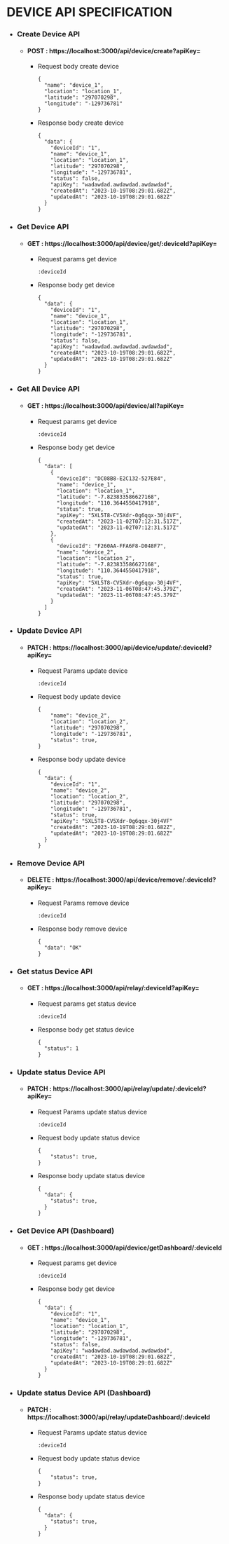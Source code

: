 # **DEVICE API SPECIFICATION**

+ ### Create Device API

  * #### POST : https://localhost:3000/api/device/create?apiKey=

    - Request body create device
        ```
        {
          "name": "device_1",
          "location": "location_1",
          "latitude": "297070298",
          "longitude": "-129736781" 
        }

        ```

    - Response body create device
      ```
      {
        "data": {
          "deviceId": "1",
          "name": "device_1",
          "location": "location_1",
          "latitude": "297070298",
          "longitude": "-129736781",
          "status": false,
          "apiKey": "wadawdad.awdawdad.awdawdad",
          "createdAt": "2023-10-19T08:29:01.682Z",
          "updatedAt": "2023-10-19T08:29:01.682Z"
        }
      }
      ```

+ ### Get Device API

  * #### GET : https://localhost:3000/api/device/get/:deviceId?apiKey=

    - Request params get device
      ```
      :deviceId
      ```

    - Response body get device
      ```
      {
        "data": {
          "deviceId": "1",
          "name": "device_1",
          "location": "location_1",
          "latitude": "297070298",
          "longitude": "-129736781",
          "status": false,
          "apiKey": "wadawdad.awdawdad.awdawdad",
          "createdAt": "2023-10-19T08:29:01.682Z",
          "updatedAt": "2023-10-19T08:29:01.682Z"
        }
      }
      ```

+ ### Get All Device API

  * #### GET : https://localhost:3000/api/device/all?apiKey=

    - Request params get device
      ```
      :deviceId
      ```

    - Response body get device
      ```
      {
        "data": [
          {
            "deviceId": "DC08B8-E2C132-527E84",
            "name": "device_1",
            "location": "location_1",
            "latitude": "-7.823833586627168",
            "longitude": "110.3644550417918",
            "status": true,
            "apiKey": "5XL5T8-CV5Xdr-0g6qqx-30j4VF",
            "createdAt": "2023-11-02T07:12:31.517Z",
            "updatedAt": "2023-11-02T07:12:31.517Z"
          },
          {
            "deviceId": "F260AA-FFA6F8-D048F7",
            "name": "device_2",
            "location": "location_2",
            "latitude": "-7.823833586627168",
            "longitude": "110.3644550417918",
            "status": true,
            "apiKey": "5XL5T8-CV5Xdr-0g6qqx-30j4VF",
            "createdAt": "2023-11-06T08:47:45.379Z",
            "updatedAt": "2023-11-06T08:47:45.379Z"
          }
        ]
      }
      ```


+ ### Update Device API

  * #### PATCH : https://localhost:3000/api/device/update/:deviceId?apiKey=

    - Request Params update device
      ```
      :deviceId
      ```

    - Request body update device
      ```
      {
          "name": "device_2",
          "location": "location_2",
          "latitude": "297070298",
          "longitude": "-129736781",
          "status": true,
      }
      ```

    - Response body update device
      ```
      {
        "data": {
          "deviceId": "1",
          "name": "device_2",
          "location": "location_2",
          "latitude": "297070298",
          "longitude": "-129736781",
          "status": true,
          "apiKey": "5XL5T8-CV5Xdr-0g6qqx-30j4VF"
          "createdAt": "2023-10-19T08:29:01.682Z",
          "updatedAt": "2023-10-19T08:29:01.682Z"
        }
      }
      ```

+ ### Remove Device API

  * #### DELETE : https://localhost:3000/api/device/remove/:deviceId?apiKey=

    - Request Params remove device
      ```
      :deviceId
      ```
      
    - Response body remove device
      ```
      {
        "data": "OK"
      }
      ```

+ ### Get status Device API

  * #### GET : https://localhost:3000/api/relay/:deviceId?apiKey=

    - Request params get status device
      ```
      :deviceId
      ```

    - Response body get status device
      ```
      {
        "status": 1
      }
      ```

+ ### Update status Device API

  * #### PATCH : https://localhost:3000/api/relay/update/:deviceId?apiKey=

    - Request Params update status device
      ```
      :deviceId
      ```

    - Request body update status device
      ```
      {
          "status": true,
      }
      ```

    - Response body update status device
      ```
      {
        "data": {
          "status": true,
        }
      }
      ```

+ ### Get Device API (Dashboard)

  * #### GET : https://localhost:3000/api/device/getDashboard/:deviceId

    - Request params get device
      ```
      :deviceId
      ```

    - Response body get device
      ```
      {
        "data": {
          "deviceId": "1",
          "name": "device_1",
          "location": "location_1",
          "latitude": "297070298",
          "longitude": "-129736781",
          "status": false,
          "apiKey": "wadawdad.awdawdad.awdawdad",
          "createdAt": "2023-10-19T08:29:01.682Z",
          "updatedAt": "2023-10-19T08:29:01.682Z"
        }
      }

+ ### Update status Device API (Dashboard) 

  * #### PATCH : https://localhost:3000/api/relay/updateDashboard/:deviceId

    - Request Params update status device
      ```
      :deviceId
      ```

    - Request body update status device
      ```
      {
          "status": true,
      }
      ```

    - Response body update status device
      ```
      {
        "data": {
          "status": true,
        }
      }
      ```


